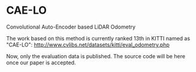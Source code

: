 # CAE-LO
Convolutional Auto-Encoder based LiDAR Odometry

The work based on this method is currently ranked 13th in KITTI named as "CAE-LO":
http://www.cvlibs.net/datasets/kitti/eval_odometry.php

Now, only the evaluation data is published. The source code will be here once our paper is accepted.

